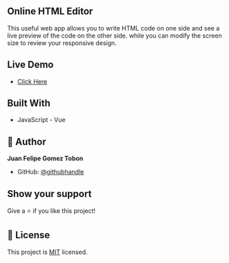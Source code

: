 ## Online HTML Editor

This useful web app allows you to write HTML code on one side and see a live preview of the code on the other side. while you can modify the screen size to review your responsive design.

## Live Demo

- [Click Here](https://felipeg005.github.io/HTML-Editor-Vue/)

## Built With

- JavaScript - Vue

## 👤 **Author**

**Juan Felipe Gomez Tobon**

- GitHub: [@githubhandle](https://github.com/Felipeg005/)

## Show your support

Give a ⭐️ if you like this project!

## 📝 License

This project is [MIT](./MIT.md) licensed.
